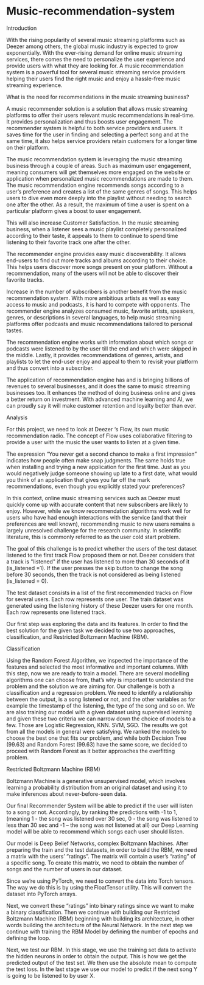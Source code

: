 # Music-recommendation-system

Introduction 

 

With the rising popularity of several music streaming platforms such as Deezer among others, the global music industry is expected to grow exponentially. With the ever-rising demand for online music streaming services, there comes the need to personalize the user experience and provide users with what they are looking for. A music recommendation system is a powerful tool for several music streaming service providers helping their users find the right music and enjoy a hassle-free music streaming experience. 

What is the need for recommendations in the music streaming business? 

A music recommender solution is a solution that allows music streaming platforms to offer their users relevant music recommendations in real-time. It provides personalization and thus boosts user engagement. The recommender system is helpful to both service providers and users. It saves time for the user in finding and selecting a perfect song and at the same time, it also helps service providers retain customers for a longer time on their platform. 

The music recommendation system is leveraging the music streaming business through a couple of areas. Such as maximum user engagement, meaning consumers will get themselves more engaged on the website or application when personalized music recommendations are made to them. The music recommendation engine recommends songs according to a user’s preference and creates a list of the same genres of songs. This helps users to dive even more deeply into the playlist without needing to search one after the other. As a result, the maximum of time a user is spent on a particular platform gives a boost to user engagement. 

This will also increase Customer Satisfaction. In the music streaming business, when a listener sees a music playlist completely personalized according to their taste, it appeals to them to continue to spend time listening to their favorite track one after the other.  

The recommender engine provides easy music discoverability. It allows end-users to find out more tracks and albums according to their choice. This helps users discover more songs present on your platform. Without a recommendation, many of the users will not be able to discover their favorite tracks. 

Increase in the number of subscribers is another benefit from the music recommendation system. With more ambitious artists as well as easy access to music and podcasts, it is hard to compete with opponents. The recommender engine analyzes consumed music, favorite artists, speakers, genres, or descriptions in several languages, to help music streaming platforms offer podcasts and music recommendations tailored to personal tastes. 

The recommendation engine works with information about which songs or podcasts were listened to by the user till the end and which were skipped in the middle. Lastly, it provides recommendations of genres, artists, and playlists to let the end-user enjoy and appeal to them to revisit your platform and thus convert into a subscriber. 

 The application of recommendation engine has and is bringing billions of revenues to several businesses, and it does the same to music streaming businesses too. It enhances the method of doing business online and gives a better return on investment. With advanced machine learning and AI, we can proudly say it will make customer retention and loyalty better than ever. 

Analysis 

For this project, we need to look at Deezer ‘s Flow, its own music recommendation radio. The concept of Flow uses collaborative filtering to provide a user with the music the user wants to listen at a given time.  

The expression “You never get a second chance to make a first impression” indicates how people often make snap judgments. The same holds true when installing and trying a new application for the first time. Just as you would negatively judge someone showing up late to a first date, what would you think of an application that gives you far off the mark recommendations, even though you explicitly stated your preferences? 

In this context, online music streaming services such as Deezer must quickly come up with accurate content that new subscribers are likely to enjoy. However, while we know recommendation algorithms work well for users who have had enough interactions with the service (and that their preferences are well known), recommending music to new users remains a largely unresolved challenge for the research community. In scientific literature, this is commonly referred to as the user cold start problem. 

The goal of this challenge is to predict whether the users of the test dataset listened to the first track Flow proposed them or not. Deezer considers that a track is "listened" if the user has listened to more than 30 seconds of it (is_listened =1). If the user presses the skip button to change the song before 30 seconds, then the track is not considered as being listened (is_listened = 0). 

The test dataset consists in a list of the first recommended tracks on Flow for several users. Each row represents one user. The train dataset was generated using the listening history of these Deezer users for one month. Each row represents one listened track.  

Our first step was exploring the data and its features. In order to find the best solution for the given task we decided to use two approaches, classification, and Restricted Boltzmann Machine (RBM).  

Classification 

Using the Random Forest Algorithm, we inspected the importance of the features and selected the most informative and important columns. With this step, now we are ready to train a model. There are several modelling algorithms one can choose from, that’s why is important to understand the problem and the solution we are aiming for. Our challenge is both a classification and a regression problem. We need to identify a relationship between the output, is a song listened or not, and the other variables as for example the timestamp of the listening, the type of the song and so on. We are also training our model with a given dataset using supervised learning and given these two criteria we can narrow down the choice of models to a few. Those are Logistic Regression, KNN. SVM, SGD.  The results we got from all the models in general were satisfying. We ranked the models to choose the best one that fits our problem, and while both Decision Tree (99.63) and Random Forest (99.63) have the same score, we decided to proceed with Random Forest as it better approaches the overfitting problem.  

Restricted Boltzmann Machine (RBM) 

 

Boltzmann Machine is a generative unsupervised model, which involves learning a probability distribution from an original dataset and using it to make inferences about never-before-seen data.  

Our final Recommender System will be able to predict if the user will listen to a song or not. Accordingly, by ranking the predictions with -1 to 1, (meaning 1 - the song was listened over 30 sec, 0 - the song was listened to less than 30 sec and -1 – the song was not listened at all) our Deep Learning model will be able to recommend which songs each user should listen. 

Our model is Deep Belief Networks, complex Boltzmann Machines. After preparing the train and the test datasets, in order to build the RBM, we need a matrix with the users’ “ratings”. The matrix will contain a user’s “rating” of a specific song. To create this matrix, we need to obtain the number of songs and the number of users in our dataset. 

Since we’re using PyTorch, we need to convert the data into Torch tensors. The way we do this is by using the FloatTensor utility. This will convert the dataset into PyTorch arrays.  

Next, we convert these “ratings” into binary ratings since we want to make a binary classification. Then we continue with building our Restricted Boltzmann Machine (RBM) beginning with building its architecture, in other words building the architecture of the Neural Network. In the next step we continue with training the RBM Model by defining the number of epochs and defining the loop.  

Next, we test our RBM. In this stage, we use the training set data to activate the hidden neurons in order to obtain the output. This is how we get the predicted output of the test set. We then use the absolute mean to compute the test loss. In the last stage we use our model to predict if the next song Y is going to be listened to by user X.  

 
